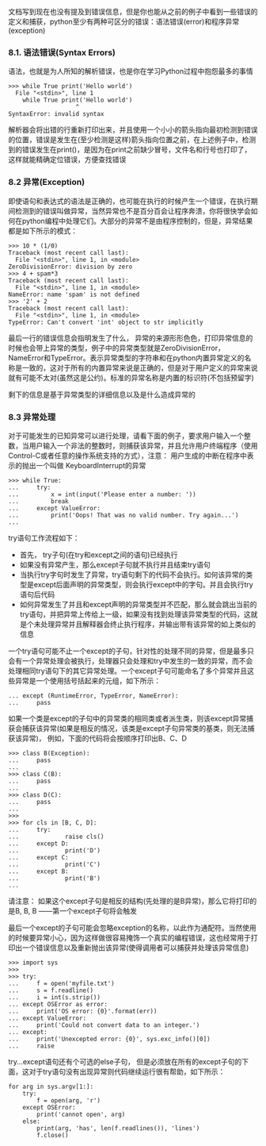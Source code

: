 文档写到现在也没有提及到错误信息，但是你也能从之前的例子中看到一些错误的定义和捕获，python至少有两种可区分的错误：语法错误(error)和程序异常(exception)

### 8.1. 语法错误(Syntax Errors)
语法，也就是为人所知的解析错误，也是你在学习Python过程中抱怨最多的事情

```
>>> while True print('Hello world')
  File "<stdin>", line 1
    while True print('Hello world')
                   ^
SyntaxError: invalid syntax
```
解析器会将出错的行重新打印出来，并且使用一个小小的箭头指向最初检测到错误的位置，错误是发生在(至少检测是这样)箭头指向位置之前，在上述例子中，检测到的错误发生在print()，是因为在print之前缺少冒号，文件名和行号也打印了，这样就能精确定位错误，方便查找错误
### 8.2 异常(Exception)
即使语句和表达式的语法是正确的，也可能在执行的时候产生一个错误，在执行期间检测到的错误叫做异常，当然异常也不是百分百会让程序奔溃，你将很快学会如何在python编程中处理它们。大部分的异常不是由程序控制的，但是，异常结果都是如下所示的模式：

```
>>> 10 * (1/0)
Traceback (most recent call last):
  File "<stdin>", line 1, in <module>
ZeroDivisionError: division by zero
>>> 4 + spam*3
Traceback (most recent call last):
  File "<stdin>", line 1, in <module>
NameError: name 'spam' is not defined
>>> '2' + 2
Traceback (most recent call last):
  File "<stdin>", line 1, in <module>
TypeError: Can't convert 'int' object to str implicitly
```
最后一行的错误信息会指明发生了什么， 异常的来源形形色色，打印异常信息的时候也会带上异常的类型，例子中的异常类型就是ZeroDivisionError，NameError和TypeError。表示异常类型的字符串和在python内置异常定义的名称是一致的，这对于所有的内置异常来说是正确的，但是对于用户定义的异常来说就有可能不太对(虽然这是公约)。标准的异常名称是内置的标识符(不包括预留字)

剩下的信息是基于异常类型的详细信息以及是什么造成异常的

### 8.3 异常处理
对于可能发生的已知异常可以进行处理，请看下面的例子，要求用户输入一个整数，当用户输入一个非法的整数时，则捕获该异常，并且允许用户终端程序（使用Control-C或者任意的操作系统支持的方式），注意： 用户生成的中断在程序中表示的抛出一个叫做 KeyboardInterrupt的异常

```
>>> while True:
...     try:
...         x = int(input('Please enter a number: '))
...         break
...     except ValueError:
...         print('Oops! That was no valid number. Try again...')
...
```
try语句工作流程如下：
* 首先， try子句(在try和except之间的语句)已经执行
* 如果没有异常产生，那么except子句就不执行并且结束try语句
* 当执行try字句时发生了异常，try语句剩下的代码不会执行。如何该异常的类型是except后面声明的异常类型，则会执行except中的字句。并且会执行try语句后代码
* 如何异常发生了并且和except声明的异常类型并不匹配，那么就会跳出当前的try语句，并把异常上传给上一级，如果没有找到处理该异常类型的代码，这就是个未处理异常并且解释器会终止执行程序，并输出带有该异常的如上类似的信息

一个try语句可能不止一个except的子句，针对性的处理不同的异常，但是最多只会有一个异常处理会被执行，处理器只会处理和try中发生的一致的异常，而不会处理相同try语句下的其它异常处理。一个except子句可能命名了多个异常并且这些异常是一个使用括号括起来的元组，如下所示：
```
... except (RuntimeError, TypeError, NameError):
...     pass 
```

如果一个类是except的子句中的异常类的相同类或者派生类，则该except异常捕获会捕获该异常(如果是相反的情况，该类是except子句异常类的基类，则无法捕获该异常)， 例如，下面的代码将会按顺序打印出B、C、D
```
>>> class B(Exception):
...     pass
...
>>> class C(B):
...     pass
...
>>> class D(C):
...     pass
...
>>>
>>> for cls in [B, C, D]:
...     try:
...             raise cls()
...     except D:
...             print('D')
...     except C:
...             print('C')
...     except B:
...             print('B')
...
```
请注意： 如果这个except子句是相反的结构(先处理的是B异常)，那么它将打印的是B, B, B ——第一个except子句将会触发

最后一个except的子句可能会忽略exception的名称，以此作为通配符。当然使用的时候要异常小心，因为这样做很容易掩饰一个真实的编程错误，这也经常用于打印出一个错误信息以及重新抛出该异常(使得调用者可以捕获并处理该异常信息)

```
>>> import sys
>>>
>>> try:
...     f = open('myfile.txt')
...     s = f.readline()
...     i = int(s.strip())
... except OSError as error:
...     print('OS error: {0}'.format(err))
... except ValueError:
...     print('Could not convert data to an integer.')
... except:
...     print('Unexcepted error: {0}', sys.exc_info()[0])
...     raise
```

try...except语句还有个可选的else子句， 但是必须放在所有的except子句的下面，这对于try语句没有出现异常则代码继续运行很有帮助，如下所示：
```
for arg in sys.argv[1:]:
    try:
        f = open(arg, 'r')
    except OSError:
        print('cannot open', arg)
    else:
        print(arg, 'has', len(f.readlines()), 'lines')
        f.close()
```
